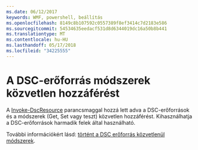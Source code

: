 ```yaml
---
ms.date: 06/12/2017
keywords: WMF, powershell, beállítás
ms.openlocfilehash: 8149c8b107592c0557389f8ef3414c7d2183e586
ms.sourcegitcommit: 54534635eedacf531d8d6344019dc16a50b8b441
ms.translationtype: MT
ms.contentlocale: hu-HU
ms.lasthandoff: 05/17/2018
ms.locfileid: "34225555"
---
```

# <a name="direct-access-to-dsc-resource-methods"></a>A DSC-erőforrás módszerek közvetlen hozzáférést


A [Invoke-DscResource](https://technet.microsoft.com/library/mt517869.aspx) parancsmaggal hozzá lett adva a DSC-erőforrások és a módszerek (Get, Set vagy teszt) közvetlen hozzáférést. Kihasználhatja a DSC-erőforrások harmadik felek által használható.

További információkért lásd: [történt a DSC erőforrás közvetlenül módszerek](https://msdn.microsoft.com/powershell/dsc/directcallresource).
